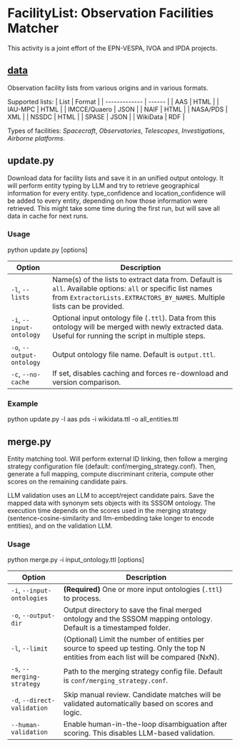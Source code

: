 # FacilityList: Observation Facilities Matcher

This activity is a joint effort of the EPN-VESPA, IVOA and IPDA projects.

## [data](data)

Observation facility lists from various origins and in various formats.

Supported lists:
| List          | Format |
| ------------- | ------ |
| AAS           | HTML   |
| IAU-MPC       | HTML   |
| IMCCE/Quaero  | JSON   |
| NAIF          | HTML   |
| NASA/PDS      | XML    |
| NSSDC         | HTML   |
| SPASE         | JSON   |
| WikiData      | RDF    |

Types of facilities:
_Spacecraft_, _Observatories_, _Telescopes_, _Investigations_, _Airborne platforms_.


## update.py
Download data for facility lists and save it in an unified output ontology.
It will perform entity typing by LLM and try to retrieve geographical information for every entity.
type_confidence and location_confidence will be added to every entity, depending on how those information were retrieved.
This might take some time during the first run, but will save all data in cache for next runs.


### Usage
python update.py [options]

| Option                    | Description                                                                                                                                                                             |
| ------------------------- | --------------------------------------------------------------------------------------------------------------------------------------------------------------------------------------- |
| `-l`, `--lists`           | Name(s) of the lists to extract data from. Default is `all`. Available options: `all` or specific list names from `ExtractorLists.EXTRACTORS_BY_NAMES`. Multiple lists can be provided. |
| `-i`, `--input-ontology`  | Optional input ontology file (`.ttl`). Data from this ontology will be merged with newly extracted data. Useful for running the script in multiple steps.                               |
| `-o`, `--output-ontology` | Output ontology file name. Default is `output.ttl`.                                                                                                                                     |
| `-c`, `--no-cache`        | If set, disables caching and forces re-download and version comparison.                                                                                                                 |

### Example
python update.py -l aas pds -i wikidata.ttl -o all_entities.ttl

## merge.py
Entity matching tool. Will perform external ID linking, then follow a merging strategy configuration file (default: conf/merging_strategy.conf).
Then, generate a full mapping, compute discriminant criteria, compute other scores on the remaining candidate pairs.

LLM validation uses an LLM to accept/reject candidate pairs. Save the mapped data with synonym sets objects with its SSSOM ontology.
The execution time depends on the scores used in the merging strategy (sentence-cosine-similarity and llm-embedding take longer to encode entities), and on the validation LLM.

### Usage
python merge.py -i input_ontology.ttl [options]

| Option                      | Description                                                                                                                            |
| --------------------------- | -------------------------------------------------------------------------------------------------------------------------------------- |
| `-i`, `--input-ontologies`  | **(Required)** One or more input ontologies (`.ttl`) to process.        |
| `-o`, `--output-dir`        | Output directory to save the final merged ontology and the SSSOM mapping ontology. Default is a timestamped folder.                    |
| `-l`, `--limit`             | (Optional) Limit the number of entities per source to speed up testing. Only the top N entities from each list will be compared (NxN). |
| `-s`, `--merging-strategy`  | Path to the merging strategy config file. Default is `conf/merging_strategy.conf`.                                                     |
| `-d`, `--direct-validation` | Skip manual review. Candidate matches will be validated automatically based on scores and logic.                                       |
| `--human-validation`        | Enable human-in-the-loop disambiguation after scoring. This disables LLM-based validation.                                             |
